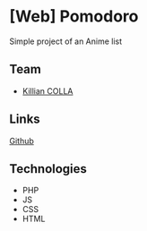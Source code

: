 # [Web] Pomodoro

Simple project of an Anime list 

## Team

- [Killian COLLA](https://github.com/killiancolla)

## Links

[Github](https://github.com/killiancolla/anonime)

## Technologies 

- PHP
- JS
- CSS 
- HTML 